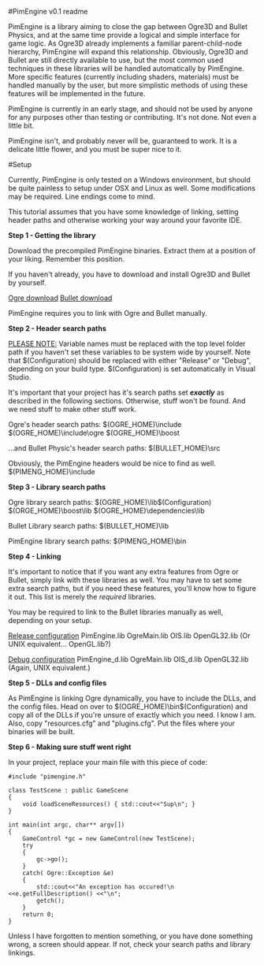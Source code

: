 #PimEngine v0.1 readme

PimEngine is a library aiming to close the gap between Ogre3D and Bullet Physics,
and at the same time provide a logical and simple interface for game logic. As Ogre3D
already implements a familiar parent-child-node hierarchy, PimEngine will expand this 
relationship. Obviously, Ogre3D and Bullet are still directly available to use, but
the most common used techniques in these libraries will be handled automatically
by PimEngine. More specific features (currently including shaders, materials) must
be handled manually by the user, but more simplistic methods of using these features
will be implemented in the future.

PimEngine is currently in an early stage, and should not be used by anyone for 
any purposes other than testing or contributing. It's not done. Not even a little bit.

PimEngine isn't, and probably never will be, guaranteed to work. It is a delicate 
little flower, and you must be super nice to it.

#Setup

Currently, PimEngine is only tested on a Windows environment, but should be quite painless
to setup under OSX and Linux as well. Some modifications may be required. Line endings come to mind.

This tutorial assumes that you have some knowledge of linking, setting header paths
and otherwise working your way around your favorite IDE. 

<b>Step 1 - Getting the library</b>

Download the precompiled PimEngine binaries. Extract them at a position of your liking.
Remember this position. 

If you haven't already, you have to download and install Ogre3D and Bullet by yourself.

<a href="http://www.ogre3d.org/download">Ogre download</a>
<a href="http://code.google.com/p/bullet/downloads/list">Bullet download</a>

PimEngine requires you to link with Ogre and Bullet manually.

<b>Step 2 - Header search paths</b>

<u>PLEASE NOTE:</u> Variable names must be replaced with the top level folder path if you haven't
set these variables to be system wide by yourself. Note that $(Configuration) should be replaced
with either "Release" or "Debug", depending on your build type. $(Configuration) is set automatically
in Visual Studio.

It's important that your project has it's search paths set <b>*exactly*</b> as described
in the following sections. Otherwise, stuff won't be found. And we need stuff to make other
stuff work.

Ogre's header search paths:
	$(OGRE_HOME)\include
	$(OGRE_HOME)\include\ogre
	$(OGRE_HOME)\boost
	
...and Bullet Physic's header search paths:
	$(BULLET_HOME)\src
	
Obviously, the PimEngine headers would be nice to find as well.
	$(PIMENG_HOME)\include
	
<b>Step 3 - Library search paths</b>

Ogre library search paths:
	$(OGRE_HOME)\lib\$(Configuration)
	$(ORGE_HOME)\boost\lib
	$(OGRE_HOME)\dependencies\lib

Bullet Library search paths:
	$(BULLET_HOME)\lib

PimEngine library search paths:
	$(PIMENG_HOME)\bin
	
<b>Step 4 - Linking</b>

It's important to notice that if you want any extra features from Ogre or Bullet,
simply link with these libraries as well. You may have to set some extra search paths,
but if you need these features, you'll know how to figure it out. This list is merely
the *required* libraries.

You may be required to link to the Bullet libraries manually as well, depending on your
setup.

<u>Release configuration</u>
	PimEngine.lib
	OgreMain.lib
	OIS.lib
	OpenGL32.lib   (Or UNIX equivalent... OpenGL.lib?)
	
<u>Debug configuration</u>
	PimEngine_d.lib
	OgreMain.lib
	OIS_d.lib
	OpenGL32.lib   (Again, UNIX equivalent.)

<b>Step 5 - DLLs and config files</b>

As PimEngine is linking Ogre dynamically, you have to include the DLLs, and the config
files. Head on over to $(OGRE_HOME)\bin\$(Configuration) and copy all of the DLLs if you're
unsure of exactly which you need. I know I am. Also, copy "resources.cfg" and "plugins.cfg".
Put the files where your binaries will be built.

<b>Step 6 - Making sure stuff went right</b>

In your project, replace your main file with this piece of code:

	#include "pimengine.h"
	
	class TestScene : public GameScene
	{
		void loadSceneResources() { std::cout<<"Sup\n"; }
	}
	
	int main(int argc, char** argv[])
	{
		GameControl *gc = new GameControl(new TestScene);
		try 
		{
			gc->go();
		}
		catch( Ogre::Exception &e)
		{
			std::cout<<"An exception has occured!\n <<e.getFullDescription() <<"\n";
			getch();
		}
		return 0;
	}
	
Unless I have forgotten to mention something, or you have done something wrong, a screen should
appear. If not, check your search paths and library linkings.